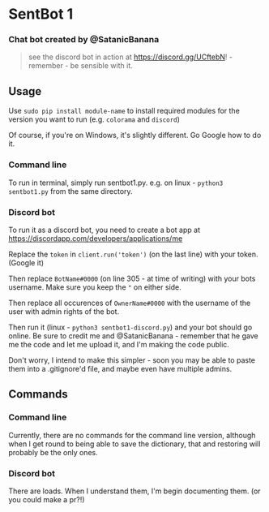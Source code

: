 # SentBot 1
### Chat bot created by @SatanicBanana

 > see the discord bot in action at https://discord.gg/UCftebN! - remember - be sensible with it.

## Usage

Use `sudo pip install module-name` to install required modules for the version you want to run (e.g. `colorama` and `discord`)

Of course, if you're on Windows, it's slightly different. Go Google how to do it.

### Command line

To run in terminal, simply run sentbot1.py.
e.g. on linux - `python3 sentbot1.py` from the same directory.

### Discord bot

To run it as a discord bot, you need to create a bot app at https://discordapp.com/developers/applications/me

Replace the `token` in `client.run('token')` (on the last line) with your token. (Google it)

Then replace `BotName#0000` (on line 305 - at time of writing) with your bots username. Make sure you keep the `"` on either side.

Then replace all occurences of `OwnerName#0000` with the username of the user with admin rights of the bot.

Then run it (linux - `python3 sentbot1-discord.py`) and your bot should go online. Be sure to credit me and @SatanicBanana - remember that he gave me the code and let me upload it, and I'm making the code public.

Don't worry, I intend to make this simpler - soon you may be able to paste them into a .gitignore'd file, and maybe even have multiple admins.

## Commands

### Command line

Currently, there are no commands for the command line version, although when I get round to being able to save the dictionary, that and restoring will probably be the only ones.

### Discord bot

There are loads. When I understand them, I'm begin documenting them. (or you could make a pr?!)
